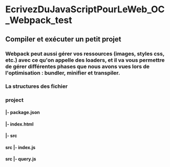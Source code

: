 # EcrivezDuJavaScriptPourLeWeb_OC_Webpack_test
## Compiler et exécuter un petit projet
### Webpack peut aussi gérer vos ressources (images, styles css, etc.) avec ce qu'on appelle des loaders, et il va vous permettre de gérer différentes phases que nous avons vues lors de l'optimisation : bundler, minifier et transpiler.
### La structures des fichier
###  project
#### |- package.json
#### |- index.html
#### |- src
####    src |- index.js
####    src |- query.js
